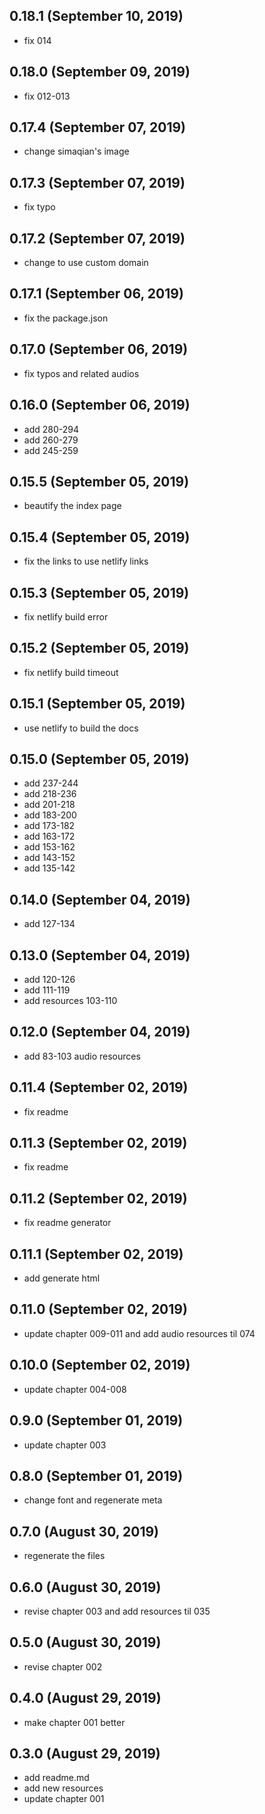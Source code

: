 ## 0.18.1 (September 10, 2019)
  - fix 014

## 0.18.0 (September 09, 2019)
  - fix 012-013

## 0.17.4 (September 07, 2019)
  - change simaqian's image

## 0.17.3 (September 07, 2019)
  - fix typo

## 0.17.2 (September 07, 2019)
  - change to use custom domain

## 0.17.1 (September 06, 2019)
  - fix the package.json

## 0.17.0 (September 06, 2019)
  - fix typos and related audios

## 0.16.0 (September 06, 2019)
  - add 280-294
  - add 260-279
  - add 245-259

## 0.15.5 (September 05, 2019)
  - beautify the index page

## 0.15.4 (September 05, 2019)
  - fix the links to use netlify links

## 0.15.3 (September 05, 2019)
  - fix netlify build error

## 0.15.2 (September 05, 2019)
  - fix netlify build timeout

## 0.15.1 (September 05, 2019)
  - use netlify to build the docs


## 0.15.0 (September 05, 2019)
  - add 237-244
  - add 218-236
  - add 201-218
  - add 183-200
  - add 173-182
  - add 163-172
  - add 153-162
  - add 143-152
  - add 135-142

## 0.14.0 (September 04, 2019)
  - add 127-134

## 0.13.0 (September 04, 2019)
  - add 120-126
  - add 111-119
  - add resources 103-110

## 0.12.0 (September 04, 2019)
  - add 83-103 audio resources

## 0.11.4 (September 02, 2019)
- fix readme

## 0.11.3 (September 02, 2019)
- fix readme

## 0.11.2 (September 02, 2019)
- fix readme generator

## 0.11.1 (September 02, 2019)
  - add generate html

## 0.11.0 (September 02, 2019)
- update chapter 009-011 and add audio resources til 074

## 0.10.0 (September 02, 2019)
- update chapter 004-008

## 0.9.0 (September 01, 2019)
- update chapter 003

## 0.8.0 (September 01, 2019)
- change font and regenerate meta

## 0.7.0 (August 30, 2019)
- regenerate the files

## 0.6.0 (August 30, 2019)
- revise chapter 003 and add resources til 035

## 0.5.0 (August 30, 2019)
- revise chapter 002

## 0.4.0 (August 29, 2019)
- make chapter 001 better

## 0.3.0 (August 29, 2019)

- add readme.md
- add new resources
- update chapter 001
